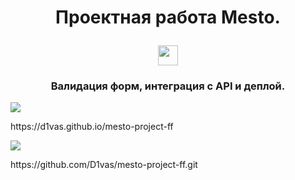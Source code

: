 <h1 align="center">Проектная работа Mesto.</p> 
<img src="https://github.com/blackcater/blackcater/raw/main/images/Hi.gif" height="32"/></h1>
<h3 align="center">Валидация форм, интеграция с API и деплой.</h3>
<p>
    <img src="https://readme-typing-svg.demolab.com/?lines=Ссылка+на+сайт+:&font=Fira%20Code&width=380&height=50&duration=4000&pause=1000"  Typing SVG">
    <p>https://d1vas.github.io/mesto-project-ff</p>
</p>
<p>
    <img src="https://readme-typing-svg.demolab.com/?lines=Ссылка+на+репозиторий+:&font=Fira%20Code&width=380&height=50&duration=4000&pause=1000"  Typing SVG">
    <p>https://github.com/D1vas/mesto-project-ff.git</p>
</p>
